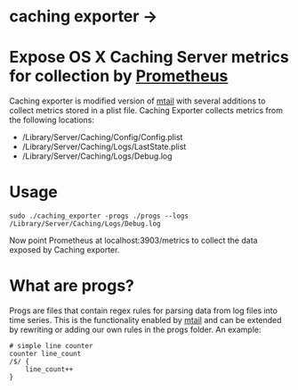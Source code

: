# caching exporter ->
# Expose OS X Caching Server metrics for collection by [Prometheus](http://prometheus.io/)

Caching exporter is modified version of [mtail](https://github.com/google/mtail) with several additions to collect metrics stored in a plist file.
Caching Exporter collects metrics from the following locations: 

* /Library/Server/Caching/Config/Config.plist
* /Library/Server/Caching/Logs/LastState.plist
* /Library/Server/Caching/Logs/Debug.log

# Usage

```
sudo ./caching_exporter -progs ./progs --logs /Library/Server/Caching/Logs/Debug.log
```
Now point Prometheus at localhost:3903/metrics to collect the data exposed by Caching exporter.

# What are progs?
Progs are files that contain regex rules for parsing data from log files into time series.
This is the functionality enabled by [mtail](https://github.com/google/mtail) and can be extended by rewriting or adding our own rules in the progs folder. 
An example:
```
# simple line counter
counter line_count
/$/ {
    line_count++
}
```
